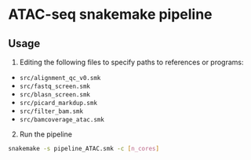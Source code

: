 # ATAC-seq snakemake pipeline

## Usage  

1. Editing the following files to specify paths to references or programs:  
- `src/alignment_qc_v0.smk`  
- `src/fastq_screen.smk`  
- `src/blasn_screen.smk`  
- `src/picard_markdup.smk`  
- `src/filter_bam.smk`  
- `src/bamcoverage_atac.smk`  


2. Run the pipeline
```bash
snakemake -s pipeline_ATAC.smk -c [n_cores]
```




